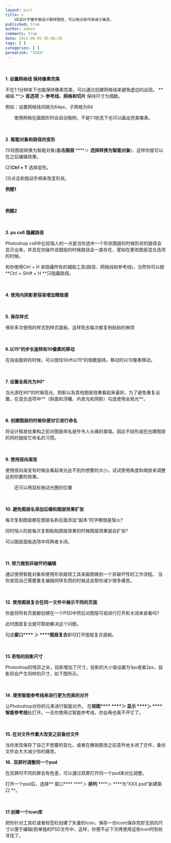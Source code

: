 ```yaml
---
layout: post
title: >
    UI设计不像平面设计那样随性，可以用点技巧来减少痛苦。
published: true
author: admin
comments: true
date: 2013-06-05 05:06:50
tags: [ ]
categories: [ ]
permalink: "1343"
---
```


　　

**1. 设置网格线 保持像素完美**

不在1:1分辨率下也能保持像素完美，可以通过创建网格线来避免虚边的出现。 **编辑 ****＞ 首选项 ＞** **参考线、网格和切片** 保持尺寸为偶数。

例如：设置网格线间隔为64px，子网格为64


  
　　使用网格在画图形时会自动吸附，不是1:1状态下也可以画出完美像素。


  
　　

**2 .智能对象和路径的变形**

(1)将图层转换为智能对象(**右击图层** ****＞ **选择转换为智能对象**)，这样你就可以在之后编辑效果。

(2)**Ctrl + T** 选择变形。

(3)点击和拖动手柄来改变形状。

**例题1**


  
　　

**例题2**


  
　　

**3. ps cs6 隐藏路径**

Photoshop cs6中比较恼人的一点是当你选中一个形状图层的时候形状的路径会显示出来，并且在你操作该图层的时候路径会一直存在，譬如在更改图层混合选项的时候。

和你使用Ctrl + H 来隐藏所有的辅助工具(路径、网格线和参考线)，当然你可以按**Ctrl + Shift + H **只隐藏路径。


  
　　

**4. 使用内阴影更容易增加精致感**


  
　　

**5. 保存样式**

保存多次使用的样式到样式面板，这样免去每次都复制粘贴的麻烦


  
　　

**6.以15°的步长旋转和10像素的移动**

在自由旋转的时候，可以按住Shift以15°的倍数旋转。移动时以10像素移动。


  
　　

**7. 设置全局光为90°**

当光源在90°的时候高光、阴影以及其他图层效果看起来最好。为了避免重复设置，在混合选项中**（斜面和浮雕、内发光和阴影）勾选使用全局光**。


  
　　

**8. 创建图层的时候你便对它进行命名**

将设计稿发给重构之前对图层命名是件令人头痛的事情。因此不妨形成在创建图层的同时就给它命名的习惯。


  
　　

**9. 使用径向渐变**

使用径向渐变有时候会看起来光达不到你想要的大小。试试使用角度和缩放来调整达到你要的效果。


  



  
　　还可以用鼠标拖动光圈的位置


  
　　

**10. 避免图层名添加后缀和图层效果扩张**

每次复制图层都在图层名称后面添加“副本”的字眼很是恼火?

同时恼火的是每次复制粘贴图层效果的时候图层效果就会扩张?

可以图层面板选项中将两者关闭。


  
　　

**11. 努力做到非破坏的编辑**

通过使用智能对象和使用形状路径工具来画图做到一个非破坏性的工作流程。 当你发现自己需要重复编辑同样东西的时候这会帮你减少很多痛苦。


  
　　

**12. 使用图层复合在同一文件中展示不同的页面**

你是将所有页面都创建在一个PSD中然后对图层可视进行打开和关闭来查看吗?

此时图层复合就可帮助解决这个问题。

勾选**窗口**** ＞ ****图层复合**即可打开图层复合面板。


  
　　

**13.奇怪的投影尺寸**

Photoshop的怪异之处，投影增加了尺寸。投影的大小值设置为1px或者2px，投影将会产生同样的尺寸，如下图所示。


  
　　

**14 .使用智能参考线来进行更为完美的对齐**

让Photoshop对你的元素进行智能对齐。 在**视图**** ****＞ ****显示**** ****＞ ****智能参考线**处打开。一旦你使用过智能参考线，你会再也离不开它了。


  
　　

**15. 在对文件作重大改变之前备份文件**

当你发现保存了自己不想要的变化，或者在撤销更改之前意外地关闭了文件，备份文件会大大减少你的痛苦。

**16.  双屏时调整同一个psd**

在双屏时不同的屏会有色差，可以通过双屏打开同一个psd来对比调整。

打开一个psd后，选择** 窗口**** ****＞ ****排列**** ****＞ ****为”XXX.psd“新建窗口 **。


  
　　

**17.创建一个icon库**

把你针对工具栏或者标签栏创建了矢量的icon，保存一份icon(保存完好无损的尺寸以便于编辑)到单独的PSD文件中，这样，你便不必下次再使用这些icon时到处寻找了。